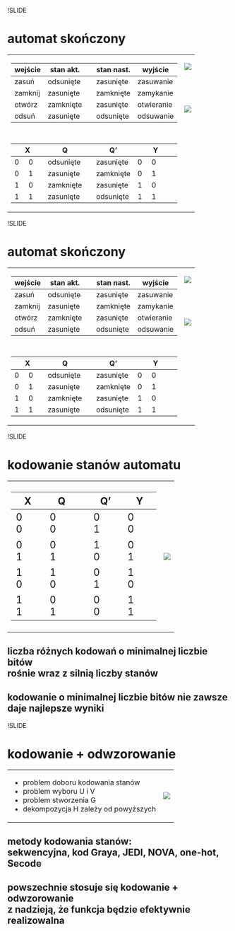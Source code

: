 !SLIDE

# automat skończony

<table class='lay'>
  <tr>
    <td style='vertical-align: top;'>
      <table class='fsm'>
        <thead>
          <tr><th>wejście</th><th>stan akt.</th><th></th><th>stan nast.</th><th>wyjście</th></tr>
        </thead>
        <tbody>
          <tr><td>zasuń</td><td>odsunięte</td><td></td><td>zasunięte</td><td>zasuwanie</td></tr>
          <tr><td>zamknij</td><td>zasunięte</td><td></td><td>zamknięte</td><td>zamykanie</td></tr>
          <tr><td>otwórz</td><td>zamknięte</td><td></td><td>zasunięte</td><td>otwieranie</td></tr>
          <tr><td>odsuń</td><td>zasunięte</td><td></td><td>odsunięte</td><td>odsuwanie</td></tr>
        </tbody>
        <tbody>
          <tr style='height: 3em;'></tr>
        </tbody>
        <thead>
          <tr><th>X</th><th>Q</th><th></th><th>Q’</th><th>Y</th></tr>
        </thead>
        <tbody>
          <tr><td>0     0</td><td>odsunięte</td><td></td><td>zasunięte</td><td>0     0</td></tr>
          <tr><td>0     1</td><td>zasunięte</td><td></td><td>zamknięte</td><td>0     1</td></tr>
          <tr><td>1     0</td><td>zamknięte</td><td></td><td>zasunięte</td><td>1     0</td></tr>
          <tr><td>1     1</td><td>zasunięte</td><td></td><td>odsunięte</td><td>1     1</td></tr>
        </tbody>
      </table>
    </td>
    <td style='vertical-align: top;'>
      <p><img src='image/fsm/fsm.graph.png' /></p>
      <p style='height: 3em;'></p>
      <p><img src='image/fsm/fsm.schema.png' /></p>
    </td>
  </tr>
</table>



!SLIDE

# automat skończony

<table class='lay'>
  <tr>
    <td style='vertical-align: top;'>
      <table class='fsm'>
        <thead>
          <tr><th>wejście</th><th>stan akt.</th><th></th><th>stan nast.</th><th>wyjście</th></tr>
        </thead>
        <tbody>
          <tr><td>zasuń</td><td>odsunięte</td><td></td><td>zasunięte</td><td>zasuwanie</td></tr>
          <tr><td>zamknij</td><td>zasunięte</td><td></td><td>zamknięte</td><td>zamykanie</td></tr>
          <tr><td>otwórz</td><td>zamknięte</td><td></td><td>zasunięte</td><td>otwieranie</td></tr>
          <tr><td>odsuń</td><td>zasunięte</td><td></td><td>odsunięte</td><td>odsuwanie</td></tr>
        </tbody>
        <tbody>
          <tr style='height: 3em;'></tr>
        </tbody>
        <thead>
          <tr><th>X</th><th>Q</th><th></th><th>Q’</th><th>Y</th></tr>
        </thead>
        <tbody>
          <tr><td>0     0</td><td>odsunięte</td><td></td><td>zasunięte</td><td>0     0</td></tr>
          <tr><td>0     1</td><td>zasunięte</td><td></td><td>zamknięte</td><td>0     1</td></tr>
          <tr><td>1     0</td><td>zamknięte</td><td></td><td>zasunięte</td><td>1     0</td></tr>
          <tr><td>1     1</td><td>zasunięte</td><td></td><td>odsunięte</td><td>1     1</td></tr>
        </tbody>
      </table>
    </td>
    <td style='vertical-align: top;'>
      <p><img src='image/fsm/fsm.graph.png' /></p>
      <p style='height: 3em;'></p>
      <p><img src='image/fsm/fsm.logic.png' /></p>
    </td>
  </tr>
</table>



!SLIDE

# kodowanie stanów automatu

<table class='lay' style='width: 75%;'>
  <tr>
    <td>
      <table class='fsm' style='font-size: 1.4em;'>
        <thead>
          <tr><th>X</th><th>Q</th><th></th><th>Q’</th><th>Y</th></tr>
        </thead>
        <tbody>
          <tr><td>0     0</td><td>0     0</td><td></td><td>0     1</td><td>0     0</td></tr>
          <tr><td>0     1</td><td>0     1</td><td></td><td>1     0</td><td>0     1</td></tr>
          <tr><td>1     0</td><td>1     0</td><td></td><td>0     1</td><td>1     0</td></tr>
          <tr><td>1     1</td><td>0     1</td><td></td><td>0     0</td><td>1     1</td></tr>
        </tbody>
      </table>
    </td>
    <td>
      <p><img src='image/fsm/fsm.encoded.png' /></p>
    </td>
  </tr>
</table>

## liczba różnych kodowań o minimalnej liczbie bitów<br />rośnie wraz z silnią liczby stanów

## kodowanie o minimalnej liczbie bitów nie zawsze daje najlepsze wyniki



!SLIDE

# kodowanie + odwzorowanie

<table class='lay'>
  <tr>
    <td>
      <ul>
        <li>problem doboru kodowania stanów</li>
        <li>problem wyboru U i V</li>
        <li>problem stworzenia G</li>
        <li>dekompozycja H zależy od powyższych</li>
      </ul>
    </td>
    <td>
      <p><img src='image/fpga/binary.png' /></p>
    </td>
  </tr>
</table>

## metody kodowania stanów:<br />sekwencyjna, kod Graya, JEDI, NOVA, one-hot, Secode

## powszechnie stosuje się kodowanie + odwzorowanie<br />z nadzieją, że funkcja będzie efektywnie realizowalna

